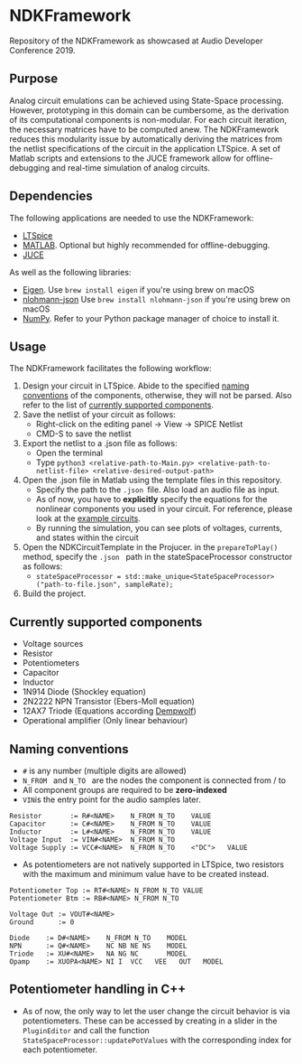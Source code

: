 # NDKFramework
Repository of the NDKFramework as showcased at Audio Developer Conference 2019.

## Purpose

Analog circuit emulations can be achieved using State-Space processing. However, prototyping in this domain can be cumbersome, as the derivation of its computational components is non-modular. For each circuit iteration, the necessary matrices have to be computed anew. The NDKFramework reduces this modularity issue by automatically deriving the matrices from the netlist specifications of the circuit in the application LTSpice. A set of Matlab scripts and extensions to the JUCE framework allow for offline-debugging and real-time simulation of analog circuits.

## Dependencies

The following applications are needed to use the NDKFramework: 
* [LTSpice](https://www.analog.com/en/design-center/design-tools-and-calculators/ltspice-simulator.html)
* [MATLAB](https://www.mathworks.com/products/matlab.html). Optional but highly recommended for offline-debugging.
* [JUCE](https://juce.com)

As well as the following libraries: 
* [Eigen](http://eigen.tuxfamily.org/index.php?title=Main_Page).  Use `brew install eigen` if you're using brew on macOS
* [nlohmann-json]( https://github.com/nlohmann/json) Use `brew install nlohmann-json` if you're using brew on macOS
* [NumPy](https://numpy.org/). Refer to your Python package manager of choice to install it.

## Usage

The NDKFramework facilitates the following workflow: 
1. Design your circuit in LTSpice. Abide to the specified [naming conventions](https://github.com/dstrub18/NDKFramework/blob/master/README.md#naming-conventions) of the components, otherwise, they will not be parsed. Also refer to the list of [currently supported components](https://github.com/dstrub18/NDKFramework/blob/master/README.md#currently-supported-components).
2. Save the netlist of your circuit as follows:
    * Right-click on the editing panel -> View -> SPICE Netlist
    * CMD-S to save the netlist
3. Export the netlist to a .json file as follows:
    * Open the terminal
    * Type `python3 <relative-path-to-Main.py> <relative-path-to-netlist-file> <relative-desired-output-path> `
4. Open the .json file in Matlab using the template files in this repository.
    * Specify the path to the `.json `file. Also load an audio file as input.
    * As of now, you have to **explicitly** specify the equations for the nonlinear components you used in your circuit. For reference,         please look at the           [example circuits](https://github.com/dstrub18/NDKFramework/tree/master/Example_Circuits).
    * By running the simulation, you can see plots of voltages, currents, and states within the circuit
5. Open the NDKCircuitTemplate in the Projucer. in the `prepareToPlay()` method, specify the `.json ` path in the stateSpaceProcessor constructor as follows: 
    * `stateSpaceProcessor = std::make_unique<StateSpaceProcessor>("path-to-file.json", sampleRate); `
6. Build the project.

## Currently supported components
* Voltage sources
* Resistor
* Potentiometers
* Capacitor
* Inductor
* 1N914 Diode (Shockley equation)
* 2N2222 NPN Transistor (Ebers-Moll equation)
* 12AX7 Triode (Equations according [Dempwolf](http://recherche.ircam.fr/pub/dafx11/Papers/76_e.pdf))
* Operational amplifier (Only linear behaviour)


## Naming conventions
* ` # ` is any number (multiple digits are allowed)
* `N_FROM ` and `N_TO ` are the nodes the component is connected from / to
* All component groups are required to be **zero-indexed**
* `VIN`is the entry point for the audio samples later.
```
Resistor       := R#<NAME>    N_FROM N_TO    VALUE
Capacitor      := C#<NAME>    N_FROM N_TO    VALUE
Inductor       := L#<NAME>    N_FROM N_TO    VALUE
Voltage Input  := VIN#<NAME>  N_FROM N_TO
Voltage Supply := VCC#<NAME>  N_FROM N_TO    <"DC">   VALUE
```
* As potentiometers are not natively supported in LTSpice, two resistors with the maximum and minimum value have to be created instead. 

```
Potentiometer Top := RT#<NAME> N_FROM N_TO VALUE
Potentiometer Btm := RB#<NAME> N_FROM N_TO 

Voltage Out := VOUT#<NAME> 
Ground      := 0

Diode    := D#<NAME>    N_FROM N_TO    MODEL
NPN      := Q#<NAME>    NC NB NE NS    MODEL
Triode   := XU#<NAME>   NA NG NC       MODEL
Opamp    := XUOPA<NAME> NI I  VCC   VEE   OUT   MODEL
```
## Potentiometer handling in C++
* As of now, the only way to let the user change the circuit behavior is via potentiometers. These can be accessed by creating in a slider in the `PluginEditor` and call the function `StateSpaceProcessor::updatePotValues` with the corresponding index for each potentiometer.
